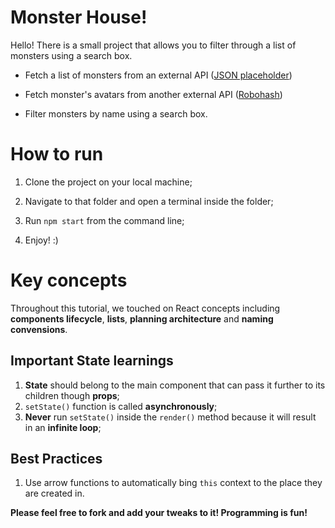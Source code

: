 # Monster House!

Hello! There is a small project that allows you to filter through a list of monsters using a search box.

-   Fetch a list of monsters from an external API ([JSON placeholder](https://jsonplaceholder.typicode.com/users))

-   Fetch monster's avatars from another external API ([Robohash](https://robohash.org/))

-   Filter monsters by name using a search box.

# How to run

1. Clone the project on your local machine;

2. Navigate to that folder and open a terminal inside the folder;

3. Run `npm start` from the command line;

4. Enjoy! :)

# Key concepts

Throughout this tutorial, we touched on React concepts including **components lifecycle**, **lists**, **planning architecture** and **naming convensions**.

## Important State learnings

1. **State** should belong to the main component that can pass it further to its children though **props**;
2. `setState()` function is called **asynchronously**;
3. **Never** run `setState()` inside the `render()` method because it will result in an **infinite loop**;

## Best Practices

1. Use arrow functions to automatically bing `this` context to the place they are created in.

**Please feel free to fork and add your tweaks to it! Programming is fun!**
